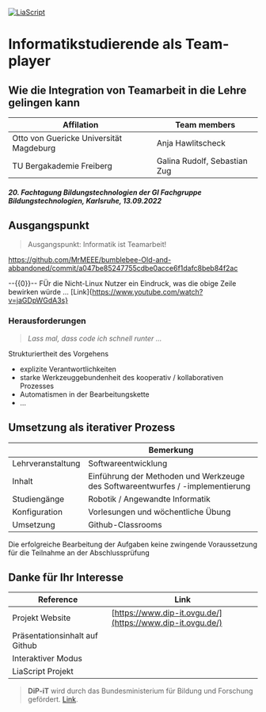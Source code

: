 <!--
author:   Sebastian Zug
email:    sebastian.zug@informatik.tu-freiberg.de
version:  0.0.1
language: en
narrator: none

icon:     https://www.dip-it.ovgu.de/dipit_media/Bilder/Marginalbereich/Logo_DiP_iT_wei%C3%9F-height-230-width-230-p-74.png
-->

[![LiaScript](https://raw.githubusercontent.com/LiaScript/LiaScript/master/badges/course.svg)](https://liascript.github.io/course/?https://raw.githubusercontent.com/https://TUBAF-IFI-DiPiT/Presentations/main/DELFI2022/presentation.md)

# Informatikstudierende als Team-player
<h2>Wie die Integration von Teamarbeit in die Lehre gelingen kann</h2>

| Affilation               | Team members                                                                                                            |
| ------------------------ | ----------------------------------------------------------------------------------------------------------------------- |
| Otto von Guericke Universität Magdeburg | Anja Hawlitscheck  |    
| TU Bergakademie Freiberg | Galina Rudolf, Sebastian Zug                                                                             |

<h5>20. Fachtagung Bildungstechnologien der GI Fachgruppe Bildungstechnologien, Karlsruhe, 13.09.2022</h5>

## Ausgangspunkt 

> Ausgangspunkt: Informatik ist Teamarbeit!

https://github.com/MrMEEE/bumblebee-Old-and-abbandoned/commit/a047be85247755cdbe0acce6f1dafc8beb84f2ac

--{{0}}--
FÜr die Nicht-Linux Nutzer ein Eindruck, was die obige Zeile bewirken würde ... [Link]{https://www.youtube.com/watch?v=jaGDpWGdA3s}

### Herausforderungen 

> _Lass mal, dass code ich schnell runter ..._

Strukturiertheit des Vorgehens

+ explizite Verantwortlichkeiten 
+ starke Werkzeuggebundenheit des kooperativ / kollaborativen Prozesses 
+ Automatismen in der Bearbeitungskette 
+ ... 

## Umsetzung als iterativer Prozess 

|  | Bemerkung |
|---|------|
| Lehrveranstaltung | Softwareentwicklung |
| Inhalt            | Einführung der Methoden und Werkzeuge des Softwareentwurfes / -implementierung |
| Studiengänge      | Robotik / Angewandte Informatik |
| Konfiguration     | Vorlesungen und wöchentliche Übung |
| Umsetzung         | Github-Classrooms                  |

Die erfolgreiche Bearbeitung der Aufgaben keine zwingende Voraussetzung für die Teilnahme an der Abschlussprüfung





## Danke für Ihr Interesse  

| Reference          | Link |
|--------------------|------|
| Projekt Website    | [https://www.dip-it.ovgu.de/](https://www.dip-it.ovgu.de/) |
| Präsentationsinhalt auf Github | |
| Interaktiver Modus | |
| LiaScript Projekt | |

> __DiP-iT__ wird durch das Bundesministerium für Bildung und Forschung gefördert. [Link](https://www.wihoforschung.de/wihoforschung/de/bmbf-projektfoerderung/foerderlinien/forschung-zur-digitalen-hochschulbildung/dritte-foerderlinie-zur-digitalen-hochschulbildung/dip-it/dip-it_node.html).

